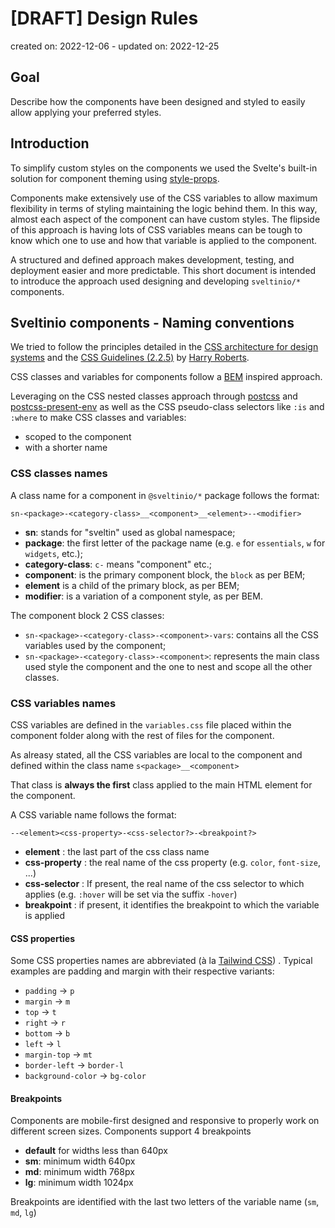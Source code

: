 # [DRAFT] Design Rules

created on: 2022-12-06 - updated on: 2022-12-25

## Goal

Describe how the components have been designed and styled to easily allow applying your preferred styles.

## Introduction

To simplify custom styles on the components we used the Svelte's built-in solution for component theming using [style-props].

Components make extensively use of the CSS variables to allow maximum flexibility in terms of styling maintaining the logic behind them. In this way, almost each aspect of the component can have custom styles. The flipside of this approach is having lots of CSS variables means can be tough to know which one to use and how that variable is applied to the component.

A structured and defined approach makes development, testing, and deployment easier and more predictable. This short document is intended to introduce the approach used designing and developing `sveltinio/*` components.

## Sveltinio components - Naming conventions

We tried to follow the principles detailed in the [CSS architecture for design systems] and the [CSS Guidelines (2.2.5)] by [Harry Roberts].

CSS classes and variables for components follow a [BEM] inspired approach.

Leveraging on the CSS nested classes approach through [postcss] and [postcss-present-env] as well as the CSS pseudo-class selectors like `:is` and `:where` to make CSS classes and variables:

- scoped to the component
- with a shorter name

### CSS classes names

A class name for a component in `@sveltinio/*` package follows the format:

`sn-<package>-<category-class>__<component>__<element>--<modifier>`

- **sn**: stands for "sveltin" used as global namespace;
- **package**: the first letter of the package name (e.g. `e` for `essentials`, `w` for `widgets`, etc.);
- **category-class**: `c-` means "component" etc.;
- **component**: is the primary component block, the `block` as per BEM;
- **element** is a child of the primary block, as per BEM;
- **modifier**: is a variation of a component style, as per BEM.

The component block 2 CSS classes:

- `sn-<package>-<category-class>-<component>-vars`: contains all the CSS variables used by the component;
- `sn-<package>-<category-class>-<component>`: represents the main class used style the component and the one to nest and scope all the other classes.

### CSS variables names

CSS variables are defined in the `variables.css` file placed within the component folder along with the rest of files for the component.

As alreasy stated, all the CSS variables are local to the component and defined within the class name `s<package>__<component>`

That class is **always the first** class applied to the main HTML element for the component.

A CSS variable name follows the format:

`--<element><css-property>-<css-selector?>-<breakpoint?>`

- **element** : the last part of the css class name
- **css-property** : the real name of the css property (e.g. `color`, `font-size`, ...)
- **css-selector** : If present, the real name of the css selector to which applies (e.g. `:hover` will be set via the suffix `-hover`)
- **breakpoint** : if present, it identifies the breakpoint to which the variable is applied

#### CSS properties

Some CSS properties names are abbreviated (à la [Tailwind CSS]) . Typical examples are padding and margin with their respective variants:

- `padding` -> `p`
- `margin` -> `m`
- `top` -> `t`
- `right` -> `r`
- `bottom` -> `b`
- `left` -> `l`
- `margin-top` -> `mt`
- `border-left` -> `border-l`
- `background-color` -> `bg-color`

#### Breakpoints

Components are mobile-first designed and responsive to properly work on different screen sizes.
Components support 4 breakpoints

- **default** for widths less than 640px
- **sm**: minimum width 640px
- **md**: minimum width 768px
- **lg**: minimum width 1024px

Breakpoints are identified with the last two letters of the variable name (`sm`, `md`, `lg`)

<!-- Resources -->
[style-props]: https://svelte.dev/docs#template-syntax-component-directives---style-props
[BEM]: https://en.bem.info/methodology/naming-convention/
[CSS architecture for design systems]: https://bradfrost.com/blog/post/css-architecture-for-design-systems/
[CSS Guidelines (2.2.5)]: https://cssguidelin.es/
[Harry Roberts]: http://csswizardry.com/
[postcss]: https://postcss.org/
[postcss-present-env]: https://github.com/csstools/postcss-plugins/tree/main/plugin-packs/postcss-preset-env
[Tailwind CSS]: https://tailwindcss.com
